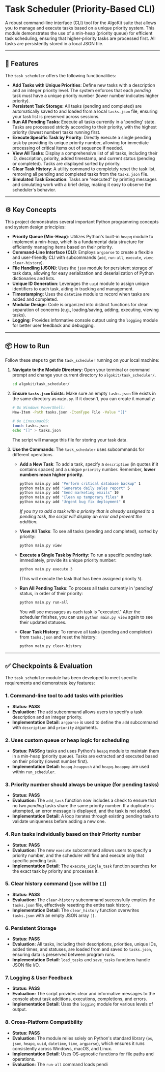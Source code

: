 # Task Scheduler (Priority-Based CLI)

A robust command-line interface (CLI) tool for the AlgoKit suite that allows you to manage and execute tasks based on a unique priority system. This module demonstrates the use of a min-heap (priority queue) for efficient task scheduling, ensuring that higher-priority tasks are processed first. All tasks are persistently stored in a local JSON file.

-----

## 🚀 Features

The `task_scheduler` offers the following functionalities:

  * **Add Tasks with Unique Priorities**: Define new tasks with a description and an integer priority level. The system enforces that each *pending* task must have a unique priority number (lower number indicates higher priority).
  * **Persistent Task Storage**: All tasks (pending and completed) are automatically saved to and loaded from a local `tasks.json` file, ensuring your task list is preserved across sessions.
  * **Run All Pending Tasks**: Execute all tasks currently in a 'pending' state. Tasks are processed strictly according to their priority, with the highest priority (lowest number) tasks running first.
  * **Execute Specific Task by Priority**: Directly execute a single pending task by providing its unique priority number, allowing for immediate processing of critical items out of sequence if needed.
  * **View All Tasks**: Display a comprehensive list of all tasks, including their ID, description, priority, added timestamp, and current status (pending or completed). Tasks are displayed sorted by priority.
  * **Clear Task History**: A utility command to completely reset the task list, removing all pending and completed tasks from the `tasks.json` file.
  * **Simulated Task Execution**: Tasks are "executed" by printing messages and simulating work with a brief delay, making it easy to observe the scheduler's behavior.

-----

## ⚙️ Key Concepts

This project demonstrates several important Python programming concepts and system design principles:

  * **Priority Queue (Min-Heap)**: Utilizes Python's built-in `heapq` module to implement a min-heap, which is a fundamental data structure for efficiently managing items based on their priority.
  * **Command-Line Interface (CLI)**: Employs `argparse` to create a flexible and user-friendly CLI with subcommands (`add`, `run-all`, `execute`, `view`, `clear-history`).
  * **File Handling (JSON)**: Uses the `json` module for persistent storage of task data, allowing for easy serialization and deserialization of Python dictionaries and lists.
  * **Unique ID Generation**: Leverages the `uuid` module to assign unique identifiers to each task, aiding in tracking and management.
  * **Timestamping**: Uses the `datetime` module to record when tasks are added and completed.
  * **Modular Design**: Code is organized into distinct functions for clear separation of concerns (e.g., loading/saving, adding, executing, viewing tasks).
  * **Logging**: Provides informative console output using the `logging` module for better user feedback and debugging.

-----

## 📦 How to Run

Follow these steps to get the `task_scheduler` running on your local machine:

1.  **Navigate to the Module Directory**:
    Open your terminal or command prompt and change your current directory to `algokit/task_scheduler/`.

    ```bash
    cd algokit/task_scheduler/
    ```

2.  **Ensure `tasks.json` Exists**:
    Make sure an empty `tasks.json` file exists in the same directory as `main.py`. If it doesn't, you can create it manually:

    ```bash
    # On Windows PowerShell:
    New-Item -Path tasks.json -ItemType File -Value "[]"

    # On Linux/macOS:
    touch tasks.json
    echo "[]" > tasks.json
    ```

    The script will manage this file for storing your task data.

3.  **Use the Commands**:
    The `task_scheduler` uses subcommands for different operations.

      * **Add a New Task**:
        To add a task, specify a `description` (in quotes if it contains spaces) and a unique `priority` number. Remember, **lower numbers mean higher priority**.

        ```bash
        python main.py add "Perform critical database backup" 1
        python main.py add "Generate daily sales report" 5
        python main.py add "Send marketing emails" 10
        python main.py add "Clean up temporary files" 8
        python main.py add "Urgent bug fix deployment" 0
        ```

        *If you try to add a task with a priority that is already assigned to a *pending* task, the script will display an error and prevent the addition.*

      * **View All Tasks**:
        To see all tasks (pending and completed), sorted by priority:

        ```bash
        python main.py view
        ```

      * **Execute a Single Task by Priority**:
        To run a specific pending task immediately, provide its unique priority number:

        ```bash
        python main.py execute 3
        ```

        (This will execute the task that has been assigned priority `3`).

      * **Run All Pending Tasks**:
        To process all tasks currently in 'pending' status, in order of their priority:

        ```bash
        python main.py run-all
        ```

        You will see messages as each task is "executed." After the scheduler finishes, you can use `python main.py view` again to see their updated statuses.

      * **Clear Task History**:
        To remove all tasks (pending and completed) from `tasks.json` and reset the history:

        ```bash
        python main.py clear-history
        ```

-----

## ✅ Checkpoints & Evaluation

The `task_scheduler` module has been developed to meet specific requirements and demonstrate key features:

### **1. Command-line tool to add tasks with priorities**

  * **Status:** **PASS**
  * **Evaluation:** The `add` subcommand allows users to specify a task description and an integer priority.
  * **Implementation Detail:** `argparse` is used to define the `add` subcommand with `description` and `priority` arguments.

### **2. Uses custom queue or heap logic for scheduling**

  * **Status:** **PASS**ng tasks and uses Python's `heapq` module to maintain them in a min-heap (priority queue). Tasks are extracted and executed based on their priority (lowest number first).
  * **Implementation Detail:** `heapq.heappush` and `heapq.heappop` are used within `run_scheduler`.

### **3. Priority number should always be unique (for pending tasks)**

  * **Status:** **PASS**
  * **Evaluation:** The `add_task` function now includes a check to ensure that no two *pending* tasks share the same priority number. If a duplicate is attempted, an error message is displayed, and the task is not added.
  * **Implementation Detail:** A loop iterates through existing pending tasks to validate uniqueness before adding a new one.

### **4. Run tasks individually based on their Priority number**

  * **Status:** **PASS**
  * **Evaluation:** The new `execute` subcommand allows users to specify a priority number, and the scheduler will find and execute only that specific pending task.
  * **Implementation Detail:** The `execute_single_task` function searches for the exact task by priority and processes it.

### **5. Clear history command (`json` will be `[]`)**

  * **Status:** **PASS**
  * **Evaluation:** The `clear-history` subcommand successfully empties the `tasks.json` file, effectively resetting the entire task history.
  * **Implementation Detail:** The `clear_history` function overwrites `tasks.json` with an empty JSON array `[]`.

### **6. Persistent Storage**

  * **Status:** **PASS**
  * **Evaluation:** All tasks, including their descriptions, priorities, unique IDs, added times, and statuses, are loaded from and saved to `tasks.json`, ensuring data is preserved between program runs.
  * **Implementation Detail:** `load_tasks` and `save_tasks` functions handle JSON file I/O.

### **7. Logging & User Feedback**

  * **Status:** **PASS**
  * **Evaluation:** The script provides clear and informative messages to the console about task additions, executions, completions, and errors.
  * **Implementation Detail:** Uses the `logging` module for various levels of output.

### **8. Cross-Platform Compatibility**

  * **Status:** **PASS**
  * **Evaluation:** The module relies solely on Python's standard library (`os`, `json`, `heapq`, `uuid`, `datetime`, `time`, `argparse`), which ensures it runs consistently across Windows, macOS, and Linux.
  * **Implementation Detail:** Uses OS-agnostic functions for file paths and operations.
  * **Evaluation:** The `run-all` command loads pendi